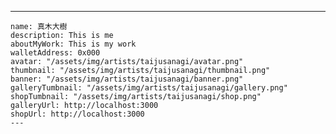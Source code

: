 ---
    name: 真木大樹
    description: This is me
    aboutMyWork: This is my work
    walletAddress: 0x000
    avatar: "/assets/img/artists/taijusanagi/avatar.png"
    thumbnail: "/assets/img/artists/taijusanagi/thumbnail.png"
    banner: "/assets/img/artists/taijusanagi/banner.png"
    galleryTumbnail: "/assets/img/artists/taijusanagi/gallery.png"
    shopTumbnail: "/assets/img/artists/taijusanagi/shop.png"
    galleryUrl: http://localhost:3000
    shopUrl: http://localhost:3000
    ---
      
